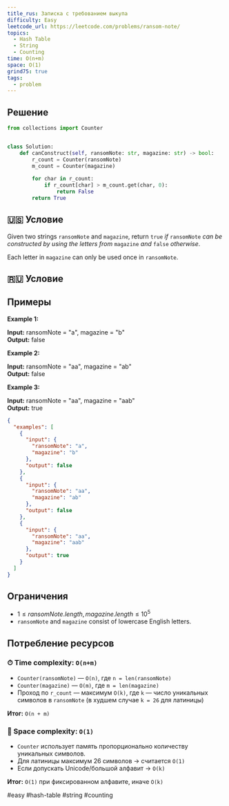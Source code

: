 ```yaml
---
title_rus: Записка с требованием выкупа
difficulty: Easy
leetcode_url: https://leetcode.com/problems/ransom-note/
topics:
  - Hash Table
  - String
  - Counting
time: O(n+m)
space: O(1)
grind75: true
tags:
  - problem
---
```


## Решение

```python
from collections import Counter  


class Solution:  
    def canConstruct(self, ransomNote: str, magazine: str) -> bool:  
        r_count = Counter(ransomNote)  
        m_count = Counter(magazine)  
  
        for char in r_count:  
            if r_count[char] > m_count.get(char, 0):  
                return False  
        return True
```

## 🇺🇸 Условие

Given two strings `ransomNote` and `magazine`, return `true` _if_ `ransomNote` _can be constructed by using the letters from_ `magazine` _and_ `false` _otherwise_.

Each letter in `magazine` can only be used once in `ransomNote`.

## 🇷🇺 Условие

<!-- Место для вставки перевода на русском языке -->

## Примеры

**Example 1:**

**Input:** ransomNote = "a", magazine = "b"  
**Output:** false  

**Example 2:**

**Input:** ransomNote = "aa", magazine = "ab"  
**Output:** false  

**Example 3:**

**Input:** ransomNote = "aa", magazine = "aab"  
**Output:** true  

```json
{
  "examples": [
    {
      "input": {
        "ransomNote": "a",
        "magazine": "b"
      },
      "output": false
    },
    {
      "input": {
        "ransomNote": "aa",
        "magazine": "ab"
      },
      "output": false
    },
    {
      "input": {
        "ransomNote": "aa",
        "magazine": "aab"
      },
      "output": true
    }
  ]
}
```

## Ограничения

- $1 \leq ransomNote.length, magazine.length \leq 10^5$
- `ransomNote` and `magazine` consist of lowercase English letters.

## Потребление ресурсов
### ⏱ Time complexity: `O(n+m)`

- `Counter(ransomNote)` — `O(n)`, где `n = len(ransomNote)`
- `Counter(magazine)` — `O(m)`, где `m = len(magazine)`
- Проход по `r_count` — максимум `O(k)`, где `k` — число уникальных символов в `ransomNote` (в худшем случае `k = 26` для латиницы)

**Итог:** `O(n + m)`

### 🧠 Space complexity: `O(1)`

- `Counter` использует память пропорционально количеству уникальных символов.
- Для латиницы максимум 26 символов → считается `O(1)`
- Если допускать Unicode/большой алфавит → `O(k)`

**Итог:** `O(1)` при фиксированном алфавите, иначе `O(k)`

#easy #hash-table #string #counting
